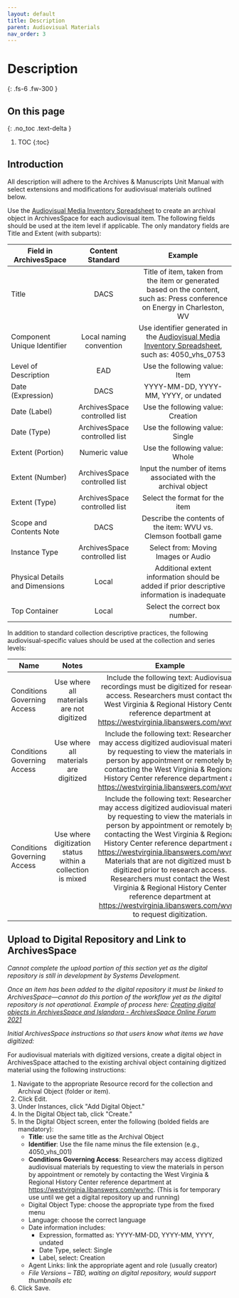 ```yaml
---
layout: default
title: Description
parent: Audiovisual Materials
nav_order: 3
---
```


# Description
{: .fs-6 .fw-300 }

## On this page
{: .no_toc .text-delta }

1. TOC
{:toc}

## Introduction

All description will adhere to the Archives & Manuscripts Unit Manual with select extensions and modifications for audiovisual materials outlined below. 

Use the [Audiovisual Media Inventory Spreadsheet](https://elizajames.github.io/digital-preservation-documentation/assets/files/AudiovisualMediaInventoryTemplate.xlsx) to create an archival object in ArchivesSpace for each audiovisual item. The following fields should be used at the item level if applicable. The only mandatory fields are Title and Extent (with subparts): 

|       __Field in ArchivesSpace__         |           __Content Standard__       |                                                              __Example__                                                           |
|--------------------------------------|:--------------------------------:|:------------------------------------------------------------------------------------------------------------------------------:|
|     Title                            |   DACS                           |   Title of item, taken from the item or generated based on the content, such as: Press conference on Energy in Charleston, WV  |
|     Component Unique Identifier      |   Local naming convention        |   Use identifier generated in the [Audiovisual Media Inventory Spreadsheet](https://elizajames.github.io/digital-preservation-documentation/assets/files/AudiovisualMediaInventoryTemplate.xlsx), such as: 4050_vhs_0753                                  |
|     Level of Description             |   EAD                            |   Use the following value: Item                                                                                                |
|     Date (Expression)	                |   DACS                           |   YYYY-MM-DD, YYYY-MM, YYYY, or undated                                                                                        |
|     Date (Label)                     |   ArchivesSpace controlled list  |   Use the following value: Creation                                                                                            |
|     Date (Type)                      |   ArchivesSpace controlled list  |   Use the following value: Single                                                                                              |
|     Extent (Portion)                 |   Numeric value                  |   Use the following value: Whole                                                                                               |
|     Extent (Number)                  |   ArchivesSpace controlled list  |   Input the number of items associated with the archival object                                                                |
|     Extent (Type)                    |   ArchivesSpace controlled list  |   Select the format for the item                                                                                               |
|     Scope and Contents Note          |   DACS                           |   Describe the contents of the item: WVU vs. Clemson football game                                                             |
|     Instance Type                    |   ArchivesSpace controlled list  |   Select from: Moving Images or Audio                                                                                          |
|     Physical Details and Dimensions  |   Local                          |   Additional extent information should be added if prior descriptive information is inadequate                                 |
|     Top Container                    |   Local                          |   Select the correct box number.                                                                                               |

In addition to standard collection descriptive practices, the following audiovisual-specific values should be used at the collection and series levels: 

|       __Name__                         |                               __Notes__                           |                                                                                                                                                                                                                                                __Example__                                                                                                                                                                                                                                             |
|------------------------------------|:-------------------------------------------------------------:|:--------------------------------------------------------------------------------------------------------------------------------------------------------------------------------------------------------------------------------------------------------------------------------------------------------------------------------------------------------------------------------------------------------------------------------------------------------------------------------------------------:|
|     Conditions Governing Access    |   Use where all materials are not digitized                   |   Include the following text: Audiovisual recordings must be digitized for research access. Researchers must contact the West Virginia & Regional History Center reference department at https://westvirginia.libanswers.com/wvrhc.                                                                                                                                                                                                                                                                                    |
|     Conditions Governing Access    |   Use where all materials are digitized                       |   Include the following text: Researchers may access digitized audiovisual materials by requesting to view the materials in person by appointment or remotely by contacting the West Virginia & Regional History Center reference department at https://westvirginia.libanswers.com/wvrhc.                                                                                                                                                                                                                             |
|     Conditions Governing Access    |   Use where digitization status within a collection is mixed  |   Include the following text: Researchers may access digitized audiovisual materials by requesting to view the materials in person by appointment or remotely by contacting the West Virginia & Regional History Center reference department at https://westvirginia.libanswers.com/wvrhc. Materials that are not digitized must be digitized prior to research access. Researchers must contact the West Virginia & Regional History Center reference department at https://westvirginia.libanswers.com/wvrhc to request digitization.    |

## Upload to Digital Repository and Link to ArchivesSpace

_Cannot complete the upload portion of this section yet as the digital repository is still in development by Systems Development._ 

_Once an item has been added to the digital repository it must be linked to ArchivesSpace—cannot do this portion of the workflow yet as the digital repository is not operational. Example of process here: [Creating digital objects in ArchivesSpace and Islandora - ArchivesSpace Online Forum 2021](https://www.youtube.com/watch?v=1eX3ryz6TxU&t=2s)_

_Initial ArchivesSpace instructions so that users know what items we have digitized:_ 

For audiovisual materials with digitized versions, create a digital object in ArchivesSpace attached to the existing archival object containing digitized material using the following instructions: 

1. Navigate to the appropriate Resource record for the collection and Archival Object (folder or item).  
2. Click Edit.  
3. Under Instances, click "Add Digital Object." 
4. In the Digital Object tab, click "Create."  
5. In the Digital Object screen, enter the following (bolded fields are mandatory):  
    * __Title__: use the same title as the Archival Object 
    * __Identifier__: Use the file name minus the file extension (e.g., 4050_vhs_001) 
    * __Conditions Governing Access__: Researchers may access digitized audiovisual materials by requesting to view the materials in person by appointment or remotely by contacting the West Virginia & Regional History Center reference department at https://westvirginia.libanswers.com/wvrhc. (This is for temporary use until we get a digital repository up and running) 
    * Digital Object Type: choose the appropriate type from the fixed menu 
    * Language: choose the correct language 
    * Date information includes:  
        * Expression, formatted as: YYYY-MM-DD, YYYY-MM, YYYY, undated 
        * Date Type, select: Single 
        * Label, select: Creation 
    * Agent Links: link the appropriate agent and role (usually creator) 
    * *File Versions – TBD, waiting on digital repository, would support thumbnails etc*
6. Click Save. 